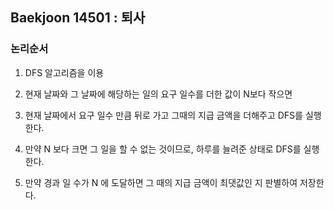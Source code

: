 ## Baekjoon 14501 : 퇴사

### 논리순서

 1. DFS 알고리즘을 이용

 2. 현재 날짜와 그 날짜에 해당하는 일의 요구 일수를 더한 값이 N보다 작으면

 3. 현재 날짜에서 요구 일수 만큼 뒤로 가고 그때의 지급 금액을 더해주고 DFS를 실행한다.

 4. 만약 N 보다 크면 그 일을 할 수 없는 것이므로, 하루를 늘려준 상태로 DFS를 실행한다.

 5. 만약 경과 일 수가 N 에 도달하면 그 때의 지급 금액이 최댓값인 지 판별하여 저장한다.

    